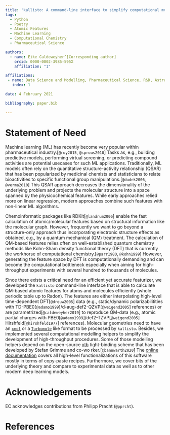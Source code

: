 ```yaml
---
title: 'kallisto: A command-line interface to simplify computational modelling and the generation of atomic features.'
tags:
  - Python
  - Poetry
  - Atomic Features
  - Machine Learning
  - Computational Chemistry
  - Pharmaceutical Science

authors:
  - name: Eike Caldeweyher^[Corresponding author]
    orcid: 0000-0002-3985-595X
    affiliation: "1" 

affiliations:
 - name: Data Science and Modelling, Pharmaceutical Science, R&D, AstraZeneca, Gothenburg, Sweden
   index: 1

date: 4 February 2021

bibliography: paper.bib

---
```


# Statement of Need

Machine learning (ML) has recently become very popular within pharmaceutical industry.[`@roy2015`, `@sprous2010`]
Tasks as, e.g., building predictive models, performing virtual screening, or predicting compound activities are potential usecases for such ML applications.
Traditionally, ML models often rely on the quantitative structure-activity relationship (QSAR) that has been popularized by medicinal chemists and statisticians to relate bioactivities to specific functional group manipulations.[`@dudek2006`, `@verma2010`]
This QSAR approach decreases the dimensionality of the underlying problem and projects the molecular structure into a space spanned by the physicochemical features.
While early approaches relied more on linear regression, modern approaches combine such features with non-linear ML algorithms.

Chemoinformatic packages like RDKit[`@landrum2006`] enable the fast calculation of atomic/molecular features based on structural information like the molecular graph.
However, frequently we want to go beyond a structure-only approach thus incorporating electronic structure effects as obtained, e.g., by a quantum mechanical (QM) treatment.
The calculation of QM-based features relies often on well-established quantum chemistry methods like Kohn-Sham density functional theory (DFT) that is currently the workhorse of computational chemistry.[`@parr1980`, `@kohn1999`]
However, generating the feature space by DFT is computationally demanding and can become the computational bottleneck especially when aiming for high-throughput experiments with several hundred to thousands of molecules.

Since there exists a critical need for an efficient yet accurate featurizer, we developed the ``kallisto`` command-line interface that is able to calculate QM-based atomic features for atoms and molecules efficiently (whole periodic table up to Radon).
The features are either interpolating high-level time-dependent DFT[`@dreuw2005`] data (e.g., static/dynamic polarizabilitities with TD-PBE0[`@adamo1999`]/d-aug-def2-QZVP[`@weigend2005`] references) or are parametrized[`@caldeweyher2019`] to reproduce QM-data (e.g., atomic partial charges with PBE0[`@adamo1999`]/def2-TZVP[`@weigend2005`] Hirshfeld[`@hirshfeld1977`] references).
Molecular geometries need to have an [``xmol``](https://en.wikipedia.org/wiki/XYZ_file_format) or a [``Turbomole``](https://www.turbomole.org/wp-content/uploads/2019/11/Turbomole_Manual_7-4-1.pdf) like format to be processed by ``kallisto``.
Besides, we implemented several computational modelling helpers to simplify the development of high-throughput procedures.
Some of those modelling helpers depend on the open-source [xtb](https://github.com/grimme-lab/xtb) tight-binding scheme that has been developed by Stefan Grimme and co-wo
rker.[`@bannwarth2020`]
The [online documentation](https://ehjc.gitbook.io/kallisto/) covers all high-level functionalizations of this software mostly in terms of copy-paste recipes.
Furthermore, we cover bits of the underlying theory and compare to experimental data as well as to other modern deep learning models.

# Acknowledgements

EC acknowledges contributions from Philipp Pracht (`@pprcht`).

# References
